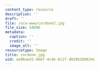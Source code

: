 ```yaml
---
content_type: resource
description: ''
draft: ''
file: /ocw-www/cardone2.jpg
file_size: 54696
metadata:
  caption: ''
  credit: ''
  image_alt: ''
resourcetype: Image
title: cardone.jpg
uid: ae06aed1-8607-4c46-8c2f-d029b289634c
---
```

